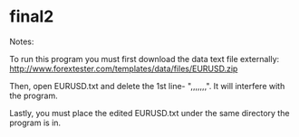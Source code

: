 # final2

Notes:

To run this program you must first download the data text file externally: http://www.forextester.com/templates/data/files/EURUSD.zip

Then, open EURUSD.txt and delete the 1st line- "<TICKER>,<DTYYYYMMDD>,<TIME>,<OPEN>,<HIGH>,<LOW>,<CLOSE>,<VOL>". It will interfere with the program.

Lastly, you must place the edited EURUSD.txt under the same directory the program is in.

